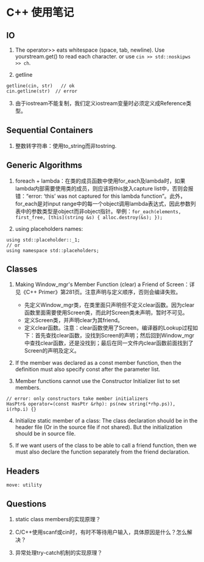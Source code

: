# C++ 使用笔记

## IO

1. The operator>> eats whitespace (space, tab, newline). Use yourstream.get() to read each character. or use `cin >> std::noskipws >> ch`.

2. getline
```
getline(cin, str)   // ok
cin.getline(str)  // error
```

3. 由于iostream不能复制，我们定义iostream变量时必须定义成Reference类型。

## Sequential Containers

1. 整数转字符串：使用to_string而非tostring.

## Generic Algorithms

1. foreach + lambda：在类的成员函数中使用for_each及lambda时，如果lambda内部需要使用类的成员，则应该将this放入capture list中，否则会报错：“error: ‘this’ was not captured for this lambda function”。此外，for_each是对input range中的每一个object调用lambda表达式，因此参数列表中的参数类型是object而非object指针。举例：`for_each(elements, first_free, [this](string &s) { alloc.destroy(&s); }); `

2. using placeholders names: 
```
using std::placeholder::_1;
// or
using namespace std::placeholders;
```

## Classes

1. Making Window_mgr's Member Function (clear) a Friend of Screen：详见《C++ Primer》第281页。注意声明与定义顺序，否则会编译失败。
    - 先定义Window_mgr类，在类里面只声明但不定义clear函数。因为clear函数里面需要使用Screen类，而此时Screen类未声明，暂时不可见。
    - 定义Screen类，并声明clear为其friend。
    - 定义clear函数。注意：clear函数使用了Screen，编译器的Lookup过程如下：首先查找clear函数，没找到Screen的声明；然后回到Window_mgr中查找clear函数，还是没找到；最后在同一文件内clear函数前面找到了Screen的声明及定义。

2. If the member was declared as a const member function, then the definition must also specify const after the parameter list. 

3. Member functions cannot use the Constructor Initializer list to set members.
```
// error: only constructors take member initializers
HasPtr& operator=(const HasPtr &rhp): ps(new string(*rhp.ps)), i(rhp.i) {}
```

4. Initialize static member of a class: The class declaration should be in the header file (Or in the source file if not shared). But the initialization should be in source file.

5. If we want users of the class to be able to call a friend function, then we must also declare the function separately from the friend declaration.

## Headers
```
move: utility
```

## Questions

1. static class members的实现原理？

2. C/C++使用scanf或cin时，有时不等待用户输入，具体原因是什么？怎么解决？

3. 异常处理try-catch机制的实现原理？
